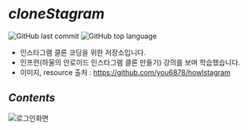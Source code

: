 # *cloneStagram*

![GitHub last commit](https://img.shields.io/github/last-commit/ichanguk/cloneStagram?style=flat-square) ![GitHub top language](https://img.shields.io/github/languages/top/ichanguk/cloneStagram?color=orange&logo=java&style=flat-square)

- 인스타그램 클론 코딩을 위한 저장소입니다.
- 인프런(하울의 안로이드 인스타그램 클론 만들기) 강의를 보며 학습했습니다.
- 이미지, resource 출처 : https://github.com/you6878/howlstagram

## *Contents*
![로그인화면](https://github.com/ichanguk/cloneStagram/assets/102301656/fc4990da-5b76-449d-92b6-b7a72bc4ec4e)